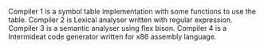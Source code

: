 Compiler 1 is a symbol table implementation with some functions to use the table.
Compiler 2 is Lexical analyser written with regular expression.
Compiler 3 is a semantic analyser using flex bison.
Compiler 4 is a Intermideat code generator written for x86 assembly language.
